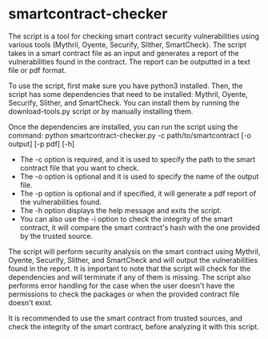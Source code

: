 # smartcontract-checker
The script is a tool for checking smart contract security vulnerabilities using various tools (Mythril, Oyente, Securify, Slither, SmartCheck). The script takes in a smart contract file as an input and generates a report of the vulnerabilities found in the contract. The report can be outputted in a text file or pdf format.

To use the script, first make sure you have python3 installed. Then, the script has some dependencies that need to be installed: Mythril, Oyente, Securify, Slither, and SmartCheck. You can install them by running the download-tools.py script or by manually installing them.

Once the dependencies are installed, you can run the script using the command: 
python smartcontract-checker.py -c path/to/smartcontract [-o output] [-p pdf] [-h]

* The -c option is required, and it is used to specify the path to the smart contract file that you want to check.
* The -o option is optional and it is used to specify the name of the output file.
* The -p option is optional and if specified, it will generate a pdf report of the vulnerabilities found.
* The -h option displays the help message and exits the script.
* You can also use the -i option to check the integrity of the smart contract, it will compare the smart contract's hash with the one provided by the trusted source.

The script will perform security analysis on the smart contract using Mythril, Oyente, Securify, Slither, and SmartCheck and will output the vulnerabilities found in the report. It is important to note that the script will check for the dependencies and will terminate if any of them is missing. The script also performs error handling for the case when the user doesn't have the permissions to check the packages or when the provided contract file doesn't exist.

It is recommended to use the smart contract from trusted sources, and check the integrity of the smart contract, before analyzing it with this script.

